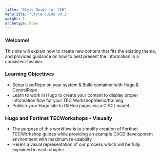 ```yaml
---
title: "Style Guide for CSE"
menuTitle: "Style Guide v0.1"
weight: 1
archetype: home
---
```


### Welcome!


This site will explain how to create new content that fits the existing theme, and provides guidance on how to best present the information in a consistent fashion.

### Learning Objectives
- Setup UserRepo on your system & Build container with Hugo & CentralRepo
- Learn to work in Hugo to create your content to display proper information flow for your TEC Workshop/demo/training
- Publish your Hugo site to GitHub pages via a CI/CD model 
 
### Hugo and Fortinet TECWorkshops - Visually
- The purpose of this workflow is to simplify creation of Fortinet TECWorkshop guides while providing an example CI/CD development environment with maximum re-usability 
- Here's a visual representation of our process which will be fully explained in each chapter

